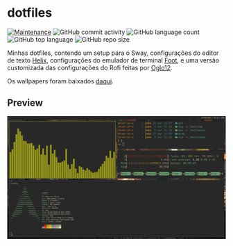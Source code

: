 # dotfiles 

[![Maintenance](https://img.shields.io/maintenance/yes/2024.svg)]() 
![GitHub commit activity](https://img.shields.io/github/commit-activity/t/0x736561/dotfiles) 
![GitHub language count](https://img.shields.io/github/languages/count/0x736561/dotfiles)
![GitHub top language](https://img.shields.io/github/languages/top/0x736561/dotfiles)
![GitHub repo size](https://img.shields.io/github/repo-size/0x736561/dotfiles)

Minhas dotfiles, contendo um setup para o Sway, configurações do editor de texto [Helix](https://helix-editor.com), 
configurações do emulador de terminal [Foot](https://codeberg.org/dnkl/foot), e uma versão customizada das 
configurações do Rofi feitas por [Oglo12](https://gitlab.com/Oglo12).  

Os wallpapers foram baixados [daqui](https://gruvbox-wallpapers.pages.dev/).

## Preview  
![preview](./preview.png)
